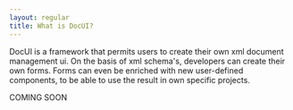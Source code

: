 ```yaml
---
layout: regular
title: What is DocUI?
---
```


DocUI is a framework that permits users to create their own xml document management ui. On the basis of xml schema's, developers can create their own forms. Forms can even be enriched with new user-defined components, to be able to use the result in own specific projects.

COMING SOON
